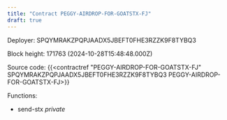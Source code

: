 ```yaml
---
title: "Contract PEGGY-AIRDROP-FOR-GOATSTX-FJ"
draft: true
---
```

Deployer: SPQYMRAKZPQPJAADX5JBEFT0FHE3RZZK9F8TYBQ3


 



Block height: 171763 (2024-10-28T15:48:48.000Z)

Source code: {{<contractref "PEGGY-AIRDROP-FOR-GOATSTX-FJ" SPQYMRAKZPQPJAADX5JBEFT0FHE3RZZK9F8TYBQ3 PEGGY-AIRDROP-FOR-GOATSTX-FJ>}}

Functions:

* send-stx _private_
